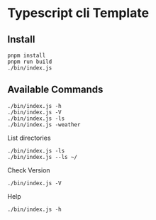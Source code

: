 # Typescript cli Template

## Install

```shell
pnpm install
pnpm run build
./bin/index.js
```

## Available Commands

```shell
./bin/index.js -h
./bin/index.js -V
./bin/index.js -ls
./bin/index.js -weather
```

List directories

```shell
./bin/index.js -ls
./bin/index.js --ls ~/
```

Check Version

```shell
./bin/index.js -V
```

Help

```shell
./bin/index.js -h
```
